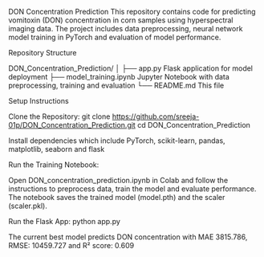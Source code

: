 DON Concentration Prediction
This repository contains code for predicting vomitoxin (DON) concentration in corn samples using hyperspectral imaging data. The project includes data preprocessing, neural network model training in PyTorch and evaluation of model performance.

Repository Structure

DON_Concentration_Prediction/
│
├── app.py                Flask application for model deployment
├── model_training.ipynb  Jupyter Notebook with data preprocessing, training and evaluation
└── README.md             This file

Setup Instructions

Clone the Repository:
git clone https://github.com/sreeja-01p/DON_Concentration_Prediction.git
cd DON_Concentration_Prediction

Install dependencies which include PyTorch, scikit-learn, pandas, matplotlib, seaborn and flask

Run the Training Notebook:

Open DON_concentration_prediction.ipynb in Colab and follow the instructions to preprocess data, train the model and evaluate performance.
The notebook saves the trained model (model.pth) and the scaler (scaler.pkl).

Run the Flask App:
python app.py

The current best model predicts DON concentration with MAE 3815.786, RMSE: 10459.727 and R² score: 0.609
